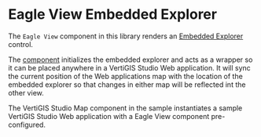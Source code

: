 # Eagle View Embedded Explorer

The `Eagle View` component in this library renders an [Embedded Explorer](https://embedded-explorer.eagleview.com/static/docs/) control.

The [component](src/components/EmbeddedExplorer/EagleView.tsx) initializes the embedded explorer and acts as a wrapper so it can be placed anywhere in a VertiGIS Studio Web application. It will sync the current position of the Web applications map with the location of the embedded explorer so that changes in either map will be reflected int the other view.

The VertiGIS Studio Map component in the sample instantiates a sample VertiGIS Studio Web application with a Eagle View component pre-configured.
